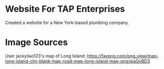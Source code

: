 # Website For TAP Enterprises
Created a website for a New York-based plumbing company.

# Image Sources
User jackyliao123's map of Long Island:
https://favpng.com/png_view/map-long-island-city-blank-map-road-map-long-island-map-png/ajaQvBD3
